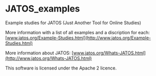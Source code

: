# JATOS_examples

Example studies for JATOS (Just Another Tool for Online Studies)

More information with a list of all examples and a discription for each: [www.jatos.org/Example-Studies.html](http://www.jatos.org/Example-Studies.html)

More information about JATOS: [www.jatos.org/Whats-JATOS.html](http://www.jatos.org/Whats-JATOS.html)

This software is licensed under the Apache 2 licence.
